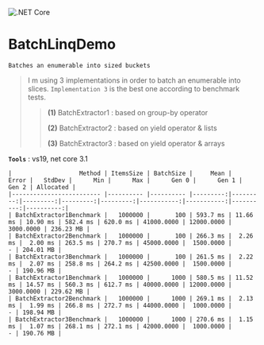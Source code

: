 ﻿﻿![.NET Core](https://github.com/aimenux/BatchLinqDemo/workflows/.NET%20Core/badge.svg)
# BatchLinqDemo
```
Batches an enumerable into sized buckets
```
> I m using 3 implementations in order to batch an enumerable into slices. `Implementation 3` is the best one according to benchmark tests.
>
>> **(1)** BatchExtractor1 : based on group-by operator
>>
>> **(2)** BatchExtractor2 : based on yield operator & lists
>>
>> **(3)** BatchExtractor3 : based on yield operator & arrays

**`Tools`** : vs19, net core 3.1


```
|                   Method | ItemsSize | BatchSize |     Mean |    Error |   StdDev |      Min |      Max |      Gen 0 |      Gen 1 |     Gen 2 | Allocated |
|------------------------- |---------- |---------- |---------:|---------:|---------:|---------:|---------:|-----------:|-----------:|----------:|----------:|
| BatchExtractor1Benchmark |   1000000 |       100 | 593.7 ms | 11.66 ms | 10.90 ms | 582.4 ms | 620.0 ms | 41000.0000 | 12000.0000 | 3000.0000 | 236.23 MB |
| BatchExtractor2Benchmark |   1000000 |       100 | 266.3 ms |  2.26 ms |  2.00 ms | 263.5 ms | 270.7 ms | 45000.0000 |  1500.0000 |         - | 204.01 MB |
| BatchExtractor3Benchmark |   1000000 |       100 | 261.5 ms |  2.22 ms |  2.07 ms | 258.8 ms | 264.2 ms | 42500.0000 |  1500.0000 |         - | 190.96 MB |
| BatchExtractor1Benchmark |   1000000 |      1000 | 580.5 ms | 11.52 ms | 14.57 ms | 560.3 ms | 612.7 ms | 40000.0000 | 12000.0000 | 3000.0000 | 229.62 MB |
| BatchExtractor2Benchmark |   1000000 |      1000 | 269.1 ms |  2.13 ms |  1.99 ms | 266.8 ms | 272.7 ms | 44000.0000 |  1000.0000 |         - | 198.94 MB |
| BatchExtractor3Benchmark |   1000000 |      1000 | 270.6 ms |  1.15 ms |  1.07 ms | 268.1 ms | 272.1 ms | 42000.0000 |  1000.0000 |         - | 190.76 MB |